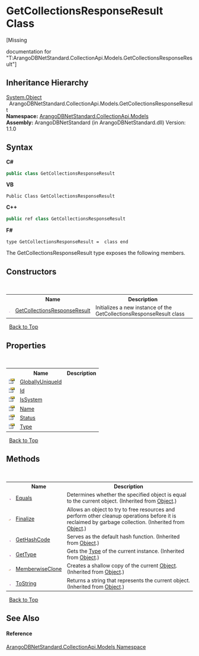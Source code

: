 # GetCollectionsResponseResult Class
 

\[Missing <summary> documentation for "T:ArangoDBNetStandard.CollectionApi.Models.GetCollectionsResponseResult"\]


## Inheritance Hierarchy
<a href="https://docs.microsoft.com/dotnet/api/system.object" target="_blank" rel="noopener noreferrer">System.Object</a><br />&nbsp;&nbsp;ArangoDBNetStandard.CollectionApi.Models.GetCollectionsResponseResult<br />
**Namespace:**&nbsp;<a href="eddef630-2e74-9b99-ee5b-91305adea48b">ArangoDBNetStandard.CollectionApi.Models</a><br />**Assembly:**&nbsp;ArangoDBNetStandard (in ArangoDBNetStandard.dll) Version: 1.1.0

## Syntax

**C#**<br />
``` C#
public class GetCollectionsResponseResult
```

**VB**<br />
``` VB
Public Class GetCollectionsResponseResult
```

**C++**<br />
``` C++
public ref class GetCollectionsResponseResult
```

**F#**<br />
``` F#
type GetCollectionsResponseResult =  class end
```

The GetCollectionsResponseResult type exposes the following members.


## Constructors
&nbsp;<table><tr><th></th><th>Name</th><th>Description</th></tr><tr><td>![Public method](media/pubmethod.gif "Public method")</td><td><a href="89fb1f02-03e4-c765-fe2a-54a59a6b9f78">GetCollectionsResponseResult</a></td><td>
Initializes a new instance of the GetCollectionsResponseResult class</td></tr></table>&nbsp;
<a href="#getcollectionsresponseresult-class">Back to Top</a>

## Properties
&nbsp;<table><tr><th></th><th>Name</th><th>Description</th></tr><tr><td>![Public property](media/pubproperty.gif "Public property")</td><td><a href="f8f9585f-5596-44de-efe3-f9e67750107e">GloballyUniqueId</a></td><td /></tr><tr><td>![Public property](media/pubproperty.gif "Public property")</td><td><a href="df8b421f-5b14-76c3-23e1-5ad16a4e40af">Id</a></td><td /></tr><tr><td>![Public property](media/pubproperty.gif "Public property")</td><td><a href="85a20b6c-53d3-4c2f-91d0-be548e54afe0">IsSystem</a></td><td /></tr><tr><td>![Public property](media/pubproperty.gif "Public property")</td><td><a href="67efc602-c432-b35b-7537-92a654a945a2">Name</a></td><td /></tr><tr><td>![Public property](media/pubproperty.gif "Public property")</td><td><a href="87954295-b950-f94f-4924-87d5b722be05">Status</a></td><td /></tr><tr><td>![Public property](media/pubproperty.gif "Public property")</td><td><a href="2e2d15c0-2385-98cf-f819-7aad1f0024fc">Type</a></td><td /></tr></table>&nbsp;
<a href="#getcollectionsresponseresult-class">Back to Top</a>

## Methods
&nbsp;<table><tr><th></th><th>Name</th><th>Description</th></tr><tr><td>![Public method](media/pubmethod.gif "Public method")</td><td><a href="https://docs.microsoft.com/dotnet/api/system.object.equals#system-object-equals(system-object)" target="_blank" rel="noopener noreferrer">Equals</a></td><td>
Determines whether the specified object is equal to the current object.
 (Inherited from <a href="https://docs.microsoft.com/dotnet/api/system.object" target="_blank" rel="noopener noreferrer">Object</a>.)</td></tr><tr><td>![Protected method](media/protmethod.gif "Protected method")</td><td><a href="https://docs.microsoft.com/dotnet/api/system.object.finalize#system-object-finalize" target="_blank" rel="noopener noreferrer">Finalize</a></td><td>
Allows an object to try to free resources and perform other cleanup operations before it is reclaimed by garbage collection.
 (Inherited from <a href="https://docs.microsoft.com/dotnet/api/system.object" target="_blank" rel="noopener noreferrer">Object</a>.)</td></tr><tr><td>![Public method](media/pubmethod.gif "Public method")</td><td><a href="https://docs.microsoft.com/dotnet/api/system.object.gethashcode#system-object-gethashcode" target="_blank" rel="noopener noreferrer">GetHashCode</a></td><td>
Serves as the default hash function.
 (Inherited from <a href="https://docs.microsoft.com/dotnet/api/system.object" target="_blank" rel="noopener noreferrer">Object</a>.)</td></tr><tr><td>![Public method](media/pubmethod.gif "Public method")</td><td><a href="https://docs.microsoft.com/dotnet/api/system.object.gettype#system-object-gettype" target="_blank" rel="noopener noreferrer">GetType</a></td><td>
Gets the <a href="https://docs.microsoft.com/dotnet/api/system.type" target="_blank" rel="noopener noreferrer">Type</a> of the current instance.
 (Inherited from <a href="https://docs.microsoft.com/dotnet/api/system.object" target="_blank" rel="noopener noreferrer">Object</a>.)</td></tr><tr><td>![Protected method](media/protmethod.gif "Protected method")</td><td><a href="https://docs.microsoft.com/dotnet/api/system.object.memberwiseclone#system-object-memberwiseclone" target="_blank" rel="noopener noreferrer">MemberwiseClone</a></td><td>
Creates a shallow copy of the current <a href="https://docs.microsoft.com/dotnet/api/system.object" target="_blank" rel="noopener noreferrer">Object</a>.
 (Inherited from <a href="https://docs.microsoft.com/dotnet/api/system.object" target="_blank" rel="noopener noreferrer">Object</a>.)</td></tr><tr><td>![Public method](media/pubmethod.gif "Public method")</td><td><a href="https://docs.microsoft.com/dotnet/api/system.object.tostring#system-object-tostring" target="_blank" rel="noopener noreferrer">ToString</a></td><td>
Returns a string that represents the current object.
 (Inherited from <a href="https://docs.microsoft.com/dotnet/api/system.object" target="_blank" rel="noopener noreferrer">Object</a>.)</td></tr></table>&nbsp;
<a href="#getcollectionsresponseresult-class">Back to Top</a>

## See Also


#### Reference
<a href="eddef630-2e74-9b99-ee5b-91305adea48b">ArangoDBNetStandard.CollectionApi.Models Namespace</a><br />